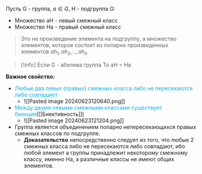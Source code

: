 Пусть G - группа, $a\in G$, H - подгруппа G:
- Множество aH - левый смежный класс
- Множество Ha - правый смежный класс
>Это не произведение элемента на подгруппу, а множество элементов, которое состоит из попарно произведенных элементов ${ah_1,ah_2,..,ah_n}$

>[!info] Если G - абелева группа
>То aH = Ha

**Важное свойство:**
- <span style="color:rgb(0, 176, 240)">Любые два левых (правых) смежных класса либо не пересекаются либо совпадают</span>
	- ![[Pasted image 20240623120640.png]]
- <span style="color:rgb(0, 176, 240)">Между двумя левыми смежными классами существует биекция</span>([[Биективность]])
	- ![[Pasted image 20240623121204.png]]
- Группа является объединением попарно непересекающихся правых смежных классов по подгруппе.
	- **Доказательство** непосредственно следует из того, что любые 2 смежных класса либо не пересекаются либо совпадают, ибо любой элемент а группы принадлежит некоторому смежному классу, именно На, а различные классы не имеют общих элементов.